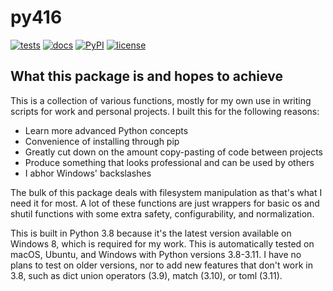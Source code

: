 # py416

[![tests](https://github.com/ezio416/py416/actions/workflows/tests.yml/badge.svg)](https://github.com/ezio416/py416/actions)
[![docs](https://readthedocs.org/projects/py416/badge/?version=latest)](https://py416.readthedocs.io/en/latest/)
[![PyPI](https://badge.fury.io/py/py416.svg)](https://pypi.org/project/py416/)
[![license](https://img.shields.io/badge/license-LGPL%20v2.1-red.svg)](https://www.gnu.org/licenses/old-licenses/lgpl-2.1.en.html)

What this package is and hopes to achieve
-----------------------------------------

This is a collection of various functions, mostly for my own use in writing scripts for work and personal projects. I built this for the following reasons:

- Learn more advanced Python concepts
- Convenience of installing through pip
- Greatly cut down on the amount copy-pasting of code between projects
- Produce something that looks professional and can be used by others
- I abhor Windows' backslashes

The bulk of this package deals with filesystem manipulation as that's what I need it for most. A lot of these functions are just wrappers for basic os and shutil functions with some extra safety, configurability, and normalization.

This is built in Python 3.8 because it's the latest version available on Windows 8, which is required for my work. This is automatically tested on macOS, Ubuntu, and Windows with Python versions 3.8-3.11. I have no plans to test on older versions, nor to add new features that don't work in 3.8, such as dict union operators (3.9), match (3.10), or toml (3.11).

